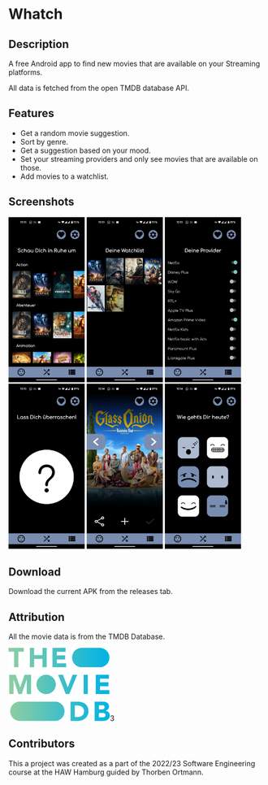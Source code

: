 # Whatch

## Description
A free Android app to find new movies that are available on your Streaming platforms.

All data is fetched from the open TMDB database API.

## Features
* Get a random movie suggestion.
* Sort by genre.
* Get a suggestion based on your mood. 
* Set your streaming providers and only see movies that are available on those. 
* Add movies to a watchlist. 

## Screenshots
<img src="./documentation/Screenshot_20230124-131321.png" alt="Genre View" width="150">
<img src="./documentation/Screenshot_20230124-131330.png" alt="Genre View" width="150">
<img src="./documentation/Screenshot_20230124-131338.png" alt="Genre View" width="150">
<img src="./documentation/Screenshot_20230124-131353.png" alt="Genre View" width="150">
<img src="./documentation/Screenshot_20230124-131400.png" alt="Genre View" width="150">
<img src="./documentation/Screenshot_20230124-131436.png" alt="Genre View" width="150">

## Download
Download the current APK from the releases tab.

## Attribution
All the movie data is from the TMDB Database. 

<img src="./documentation/tmdb-logo.svg" alt="Genre View" width="200">3

## Contributors
This a project was created as a part of the 2022/23 Software Engineering course at the HAW Hamburg guided by Thorben Ortmann.